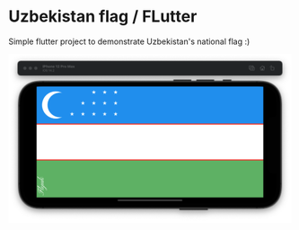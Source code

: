 # Uzbekistan flag / FLutter

Simple flutter project to demonstrate Uzbekistan's national flag :)

![alt text](https://github.com/Flyukiy/uzbekistan_flag/blob/master/example/image.png?raw=true)
